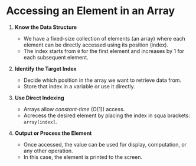 # **Accessing an Element in an Array**

1. **Know the Data Structure**

   * We have a fixed-size collection of elements (an array) where each element can be directly accessed using its position (index).
   * The index starts from `0` for the first element and increases by 1 for each subsequent element.

2. **Identify the Target Index**

   * Decide which position in the array we want to retrieve data from.
   * Store that index in a variable or use it directly.

3. **Use Direct Indexing**

   * Arrays allow *constant-time* (O(1)) access.
   * Acrecess the desired element by placing the index in squa brackets: `array[index]`.

4. **Output or Process the Element**

   * Once accessed, the value can be used for display, computation, or any other operation.
   * In this case, the element is printed to the screen.
